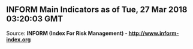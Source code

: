 ## INFORM Main Indicators as of Tue, 27 Mar 2018 03:20:03 GMT

Source: **INFORM (Index For Risk Management) - http://www.inform-index.org**